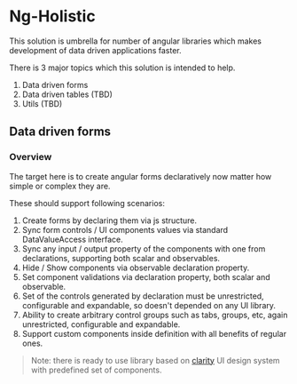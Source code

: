 # Ng-Holistic

This solution is umbrella for number of angular libraries which makes development of data driven applications faster.

There is 3 major topics which this solution is intended to help.

1. Data driven forms
2. Data driven tables (TBD)
3. Utils (TBD)

## Data driven forms

### Overview

The target here is to create angular forms declaratively now matter how simple or complex they are.

These should support following scenarios:

1. Create forms by declaring them via js structure.
2. Sync form controls / UI components values via standard DataValueAccess interface.
3. Sync any input / output property of the components with one from declarations, supporting both scalar and observables.
4. Hide / Show components via observable declaration property.
5. Set component validations via declaration property, both scalar and observable.
6. Set of the controls generated by declaration must be unrestricted, configurable and expandable, so doesn't depended on any UI library.
7. Ability to create arbitrary control groups such as tabs, groups, etc, again unrestricted, configurable and expandable.
8. Support custom components inside definition with all benefits of regular ones.

> Note: there is ready to use library based on [clarity](https://vmware.github.io/clarity/) UI design system with predefined set of components.




